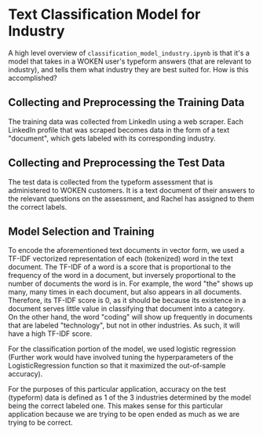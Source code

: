 # Text Classification Model for Industry

A high level overview of `classification_model_industry.ipynb` is that it's a model that takes in a WOKEN user's typeform answers (that are relevant to industry), and tells them what industry they are best suited for. How is this accomplished?

## Collecting and Preprocessing the Training Data

The training data was collected from LinkedIn using a web scraper. Each LinkedIn profile that was scraped becomes data in the form of a text "document", which gets labeled with its corresponding industry.

## Collecting and Preprocessing the Test Data

The test data is collected from the typeform assessment that is administered to WOKEN customers. It is a text document of their answers to the relevant questions on the assessment, and Rachel has assigned to them the correct labels.

## Model Selection and Training

To encode the aforementioned text documents in vector form, we used a TF-IDF vectorized representation of each (tokenized) word in the text document. The TF-IDF of a word is a score that is proportional to the frequency of the word in a document, but inversely proportional to the number of documents the word is in. For example, the word "the" shows up many, many times in each document, but also appears in all documents. Therefore, its TF-IDF score is 0, as it should be because its existence in a document serves little value in classifying that document into a category. On the other hand, the word "coding" will show up frequently in documents that are labeled "technology", but not in other industries. As such, it will have a high TF-IDF score.

For the classification portion of the model, we used logistic regression (Further work would have involved tuning the hyperparameters of the LogisticRegression function so that it maximized the out-of-sample accuracy).

For the purposes of this particular application, accuracy on the test (typeform) data is defined as 1 of the 3 industries determined by the model being the correct labeled one. This makes sense for this particular application because we are trying to be open ended as much as we are trying to be correct. 

